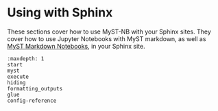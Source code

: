 # Using with Sphinx

These sections cover how to use MyST-NB with your Sphinx sites.
They cover how to use Jupyter Notebooks with MyST markdown, as well as
[MyST Markdown Notebooks](markdown.md), in your Sphinx site.

```{toctree}
:maxdepth: 1
start
myst
execute
hiding
formatting_outputs
glue
config-reference
```
